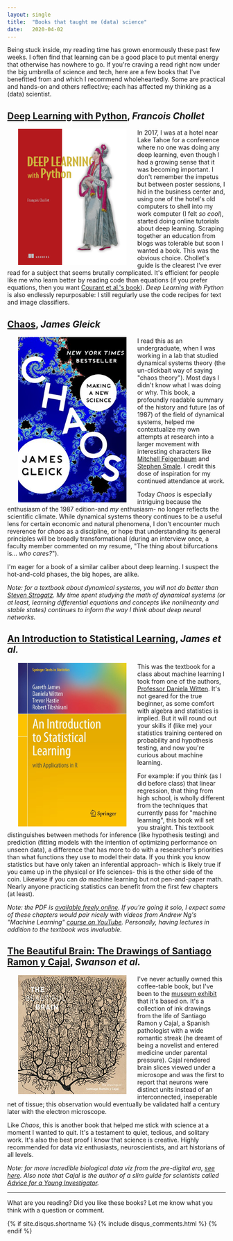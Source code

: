 ```yaml
---
layout: single
title:  "Books that taught me (data) science"
date:   2020-04-02
---
```


Being stuck inside, my reading time has grown enormously these past few weeks. I often find that learning can be a good place to put mental energy that otherwise has nowhere to go.  If you're craving a read right now under the big umbrella of science and tech, here are a few books that I've benefitted from and which I recommend wholeheartedly. Some are practical and hands-on and others reflective; each has affected my thinking as a (data) scientist.


## [Deep Learning with Python](https://www.manning.com/books/deep-learning-with-python), _Francois Chollet_
<img src="/assets/images/chollet_book.png" alt="FChollet" width="250" style="float:left;margin:0px 25px">

In 2017, I was at a hotel near Lake Tahoe for a conference where no one was doing any deep learning, even though I had a growing sense that it was becoming important. I don't remember the impetus but between poster sessions, I hid in the business center and, using one of the hotel's old computers to shell into my work computer (I felt _so cool_), started doing online tutorials about deep learning. Scraping together an education from blogs was tolerable but soon I wanted a book. This was the obvious choice. Chollet's guide is the clearest I've ever read for a subject that seems brutally complicated. It's efficient for people like me who learn better by reading code than equations (if you prefer equations, then you want [Courant et al.'s book](https://www.deeplearningbook.org/)). _Deep Learning with Python_ is also endlessly repurposable: I still regularly use the code recipes for text and image classifiers. 


## [Chaos](https://www.amazon.com/Chaos-Making-Science-James-Gleick-ebook/dp/B004Q3RRPI), _James Gleick_
<img src="/assets/images/chaos_book.jpg" alt="ISL" width="250" style="float:left;margin:0px 25px">

I read this as an undergraduate, when I was working in a lab that studied dynamical systems theory (the un-clickbait way of saying "chaos theory"). Most days I didn't know what I was doing or why. This book, a profoundly readable summary of the history and future (as of 1987) of the field of dynamical systems, helped me contextualize my own attempts at research into a larger movement with interesting characters like [Mitchell Feigenbaum](https://en.wikipedia.org/wiki/Mitchell_Feigenbaum) and [Stephen Smale](https://en.wikipedia.org/wiki/Stephen_Smale). I credit this dose of inspiration for my continued attendance at work. 

Today _Chaos_ is especially intriguing because the enthusiasm of the 1987 edition-and _my_ enthusiasm- no longer reflects the scientific climate. While dynamical systems theory continues to be a useful lens for certain economic and natural phenomena, I don't encounter much reverence for _chaos_ as a discipline, or hope that understanding its general principles will be broadly transformational (during an interview once, a faculty member commented on my resume, "The thing about bifurcations is... _who cares?_"). 

I'm eager for a book of a similar caliber about deep learning. I suspect the hot-and-cold phases, the big hopes, are alike. 

_Note: for a textbook about dynamical systems, you will not do better than [Steven Strogatz](https://www.amazon.com/Nonlinear-Dynamics-Chaos-Applications-Nonlinearity/dp/0201543443/ref=zg_bs_16311121_27?_encoding=UTF8&psc=1&refRID=REVE1TA7TQBY1SGDGE0X). My time spent studying the math of dynamical systems (or at least, learning differential equations and concepts like nonlinearity and stable states) continues to inform the way I think about deep neural networks._ 

## [An Introduction to Statistical Learning](http://faculty.marshall.usc.edu/gareth-james/ISL/), _James et al._
<img src="/assets/images/ISL_book.jpg" alt="ISL" width="250" style="float:left;margin:0px 25px">

This was the textbook for a class about machine learning I took from one of the authors, [Professor Daniela Witten](https://www.danielawitten.com/). It's not geared for the true beginner, as some comfort with algebra and statistics is implied. But it will round out your skills if (like me) your statistics training centered on probability and hypothesis testing, and now you're curious about machine learning. 

For example: if you think (as I did before class) that linear regression, that thing from high school, is wholly different from the techniques that currently pass for "machine learning", this book will set you straight. This textbook distinguishes between methods for inference (like hypothesis testing) and prediction (fitting models with the intention of optimizing performance on unseen data), a difference that has more to do with a researcher's priorities than what functions they use to model their data. If you think you know statistics but have only taken an inferential approach- which is likely true if you came up in the physical or life sciences- this is the other side of the coin. Likewise if you can _do_ machine learning but not pen-and-paper math. Nearly anyone practicing statistics can benefit from the first few chapters (at least). 

_Note: the PDF is [available freely online](http://faculty.marshall.usc.edu/gareth-james/ISL/ISLR%20Seventh%20Printing.pdf). If you're going it solo, I expect some of these chapters would pair nicely with videos from Andrew Ng's "Machine Learning" [course on YouTube](https://www.youtube.com/playlist?list=PLLssT5z_DsK-h9vYZkQkYNWcItqhlRJLN). Personally, having lectures in addition to the textbook was invaluable._ 

## [The Beautiful Brain: The Drawings of Santiago Ramon y Cajal](https://www.amazon.com/Beautiful-Brain-Drawings-Santiago-Ramon/dp/1419722271/ref=sr_1_1?dchild=1&keywords=the+beautiful+brain&qid=1586116257&s=books&sr=1-1), _Swanson et al._

<img src="/assets/images/cajal_book.jpg" alt="cajal" width="250" style="float:left;margin:0px 25px">

I've never actually owned this coffee-table book, but I've been to the [museum exhibit](https://old.belkin.ubc.ca/past/Cajal) that it's based on. It's a collection of ink drawings from the life of Santiago Ramon y Cajal, a Spanish pathologist with a wide romantic streak (he dreamt of being a novelist and entered medicine under parental pressure). Cajal rendered brain slices viewed under a microsope and was the first to report that neurons were distinct units instead of an interconnected, inseperable net of tissue; this observation would eventually be validated half a century later with the electron microscope.

Like _Chaos_, this is another book that helped me stick with science at a moment I wanted to quit. It's a testament to quiet, tedious, and solitary work. It's also the best proof I know that science is creative. Highly recommended for data viz enthusiasts, neuroscientists, and art historians of all levels.


_Note: for more incredible biological data viz from the pre-digital era, [see here](https://www.amazon.com/gp/product/0810997983/ref=ppx_yo_dt_b_asin_title_o02_s00?ie=UTF8&psc=1). Also note that Cajal is the author of a slim guide for scientists called [Advice for a Young Investigator](https://www.amazon.com/Advice-Young-Investigator-Bradford-Book-ebook/dp/B001949XYK/ref=sr_1_1?dchild=1&keywords=cajal+young+investigator&qid=1586118767&s=books&sr=1-1)._

***
What are you reading? Did you like these books? Let me know what you think with a question or comment. 


{% if site.disqus.shortname %}
  {% include disqus_comments.html %}
{% endif %}

